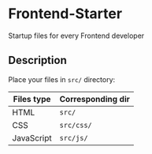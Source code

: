 # Frontend-Starter
Startup files for every Frontend developer

## Description
Place your files in `src/` directory:

Files type | Corresponding dir
------ | -------
HTML | `src/`
CSS | `src/css/`
JavaScript | `src/js/`